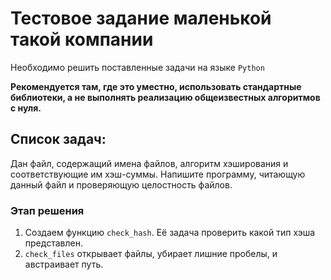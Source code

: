 # Тестовое задание маленькой такой компании

Необходимо решить поставленные задачи на языке `Python`

<b>Рекомендуется там, где это уместно, использовать стандартные библиотеки, а не выполнять реализацию общеизвестных алгоритмов с нуля.</b>

## Список задач:

Дан файл, содержащий имена файлов, алгоритм хэширования и соответствующие им хэш-суммы. Напишите программу, читающую данный файл и проверяющую целостность файлов.


### Этап решения

1. Создаем функцию `check_hash`. Её задача проверить какой тип хэша представлен.
2. `check_files` открывает файлы, убирает лишние пробелы, и австраивает путь.
